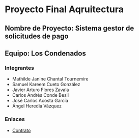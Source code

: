 # Proyecto Final Aqruitectura
## Nombre de Proyecto: Sistema gestor de solicitudes de pago
## Equipo: Los Condenados

### Integrantes
- Mathilde Janine Chantal Tournemire
- Samuel Kareem Cueto González
- Javier Arturo Flores Zavala
- Carlos Andrés Conde Besil
- José Carlos Acosta García
- Ángel Heredia Vázquez

### Enlaces
- [Contrato](Contrato/README-Contrato.md)
